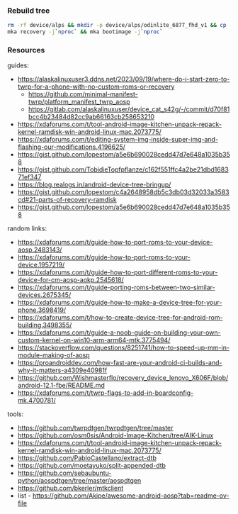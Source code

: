 ### Rebuild tree
```sh
rm -rf device/alps && mkdir -p device/alps/odinlite_6877_fhd_v1 && cp -r ../../twrp_device_odinlite_6877_fhd_v1/* device/alps/odinlite_6877_fhd_v1
mka recovery -j`nproc` && mka bootimage -j`nproc`
```

### Resources
guides:
- https://alaskalinuxuser3.ddns.net/2023/09/19/where-do-i-start-zero-to-twrp-for-a-phone-with-no-custom-roms-or-recovery
  - https://github.com/minimal-manifest-twrp/platform_manifest_twrp_aosp
  - https://gitlab.com/alaskalinuxuser/device_cat_s42g/-/commit/d70f81bcc4b23484d82cc9ab66163cb258653210
- https://xdaforums.com/t/tool-android-image-kitchen-unpack-repack-kernel-ramdisk-win-android-linux-mac.2073775/
- https://xdaforums.com/t/editing-system-img-inside-super-img-and-flashing-our-modifications.4196625/
- https://gist.github.com/lopestom/a5e6b690028cedd47d7e648a1035b358
- https://gist.github.com/TobidieTopfpflanze/c162f551ffc4a2be21dbd168371ef347
- https://blog.realogs.in/android-device-tree-bringup/
- https://gist.github.com/lopestom/c4a2648958db5c3db03d32033a3583cd#21-parts-of-recovery-ramdisk
- https://gist.github.com/lopestom/a5e6b690028cedd47d7e648a1035b358

random links:
- https://xdaforums.com/t/guide-how-to-port-roms-to-your-device-aosp.2483143/
- https://xdaforums.com/t/guide-how-to-port-roms-to-your-device.1957219/
- https://xdaforums.com/t/guide-how-to-port-different-roms-to-your-device-for-cm-aosp-aokp.2545618/
- https://xdaforums.com/t/guide-porting-roms-between-two-similar-devices.2675345/
- https://xdaforums.com/t/guide-how-to-make-a-device-tree-for-your-phone.3698419/
- https://xdaforums.com/t/how-to-create-device-tree-for-android-rom-building.3498355/
- https://xdaforums.com/t/guide-a-noob-guide-on-building-your-own-custom-kernel-on-win10-arm-arm64-mtk.3775494/
- https://stackoverflow.com/questions/8251741/how-to-speed-up-mm-in-module-making-of-aosp
- https://proandroiddev.com/how-fast-are-your-android-ci-builds-and-why-it-matters-a4309e40981f
- https://github.com/Wishmasterflo/recovery_device_lenovo_X606F/blob/android-12.1-fbe/README.md
- https://xdaforums.com/t/twrp-flags-to-add-in-boardconfig-mk.4700781/

tools:
- https://github.com/twrpdtgen/twrpdtgen/tree/master
- https://github.com/osm0sis/Android-Image-Kitchen/tree/AIK-Linux
- https://xdaforums.com/t/tool-android-image-kitchen-unpack-repack-kernel-ramdisk-win-android-linux-mac.2073775/
- https://github.com/PabloCastellano/extract-dtb
- https://github.com/moetayuko/split-appended-dtb
- https://github.com/sebaubuntu-python/aospdtgen/tree/master/aospdtgen
- https://github.com/bkerler/mtkclient
- list - https://github.com/Akipe/awesome-android-aosp?tab=readme-ov-file